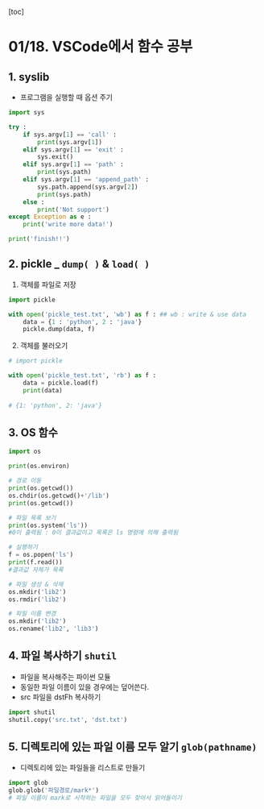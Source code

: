 [toc]

# 01/18. VSCode에서 함수 공부

## 1. syslib

- 프로그램을 실행할 때 옵션 주기

```python
import sys

try : 
    if sys.argv[1] == 'call' :
        print(sys.argv[1])
    elif sys.argv[1] == 'exit' :
        sys.exit()
    elif sys.argv[1] == 'path' :
        print(sys.path)
    elif sys.argv[1] == 'append_path' :
        sys.path.append(sys.argv[2])
        print(sys.path)
    else :
        print('Not support')
except Exception as e :
    print('write more data!')

print('finish!!')
```

## 2. pickle _ `dump( )` & `load( )` 

1. 객체를 파일로 저장

```python
import pickle

with open('pickle_test.txt', 'wb') as f : ## wb : write & use data
    data = {1 : 'python', 2 : 'java'}
    pickle.dump(data, f)
```

2. 객체를 불러오기

```python
# import pickle

with open('pickle_test.txt', 'rb') as f :
    data = pickle.load(f)
    print(data)
  
# {1: 'python', 2: 'java'}
```

## 3. OS 함수

```python
import os 

print(os.environ)

# 경로 이동
print(os.getcwd())
os.chdir(os.getcwd()+'/lib')
print(os.getcwd())

# 파일 목록 보기
print(os.system('ls')) 
#0이 출력됨 : 0이 결과값이고 목록은 ls 명령에 의해 출력됨

# 실행하기
f = os.popen('ls')
print(f.read())
#결과값 자체가 목록

# 파일 생성 & 삭제
os.mkdir('lib2')
os.rmdir('lib2')

# 파일 이름 변경
os.mkdir('lib2')
os.rename('lib2', 'lib3')
```

## 4. 파일 복사하기 `shutil` 

- 파일을 복사해주는 파이썬 모듈
- 동일한 파일 이름이 있을 경우에는 덮어쓴다.
- src 파일을 dstFh 복사하기

```python
import shutil
shutil.copy('src.txt', 'dst.txt')
```

## 5. 디렉토리에 있는 파일 이름 모두 알기 `glob(pathname)`

- 디렉토리에 있는 파일들을 리스트로 만들기

```python
import glob
glob.glob('파일경로/mark*') 
# 파일 이름이 mark로 시작하는 파일을 모두 찾아서 읽어들이기
```

